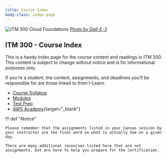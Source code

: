 ```yaml
---
title: Course Index
body-class: index-page
---
```


![ITM 300 Cloud Foundations]({{URLROOT}}/shared/img/course-header.png)
*[Photo by Dall-E-3](https://openai.com/dall-e-3)*

## ITM 300 - Course Index

This is a handy index page for the course content and readings in ITM 300. This content is subject to change without notice and is for informational purposes only. 

If you're a student, the content, assignments, and deadlines you'll be responsible for are those linked to from I-Learn.

* [Course Syllabus](./course/syllabus.html)
* [Modules](./modules/)
* [Test Prep](./test-prep/)
* [AWS Academy](https://awsacademy.instructure.com/){target="_blank"}


!!! def "Notice"

    Please remember that the assignments listed in your Canvas session by your instructor are the final word on what is actually due on a given day.

    There are many additional resourses listed here that are not assignments, but are here to help you prepare for the certification. 